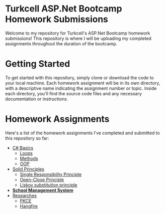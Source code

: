 # Turkcell ASP.Net Bootcamp Homework Submissions
Welcome to my repository for Turkcell's ASP.Net Bootcamp homework submissions! This repository is where I will be uploading my completed assignments throughout the duration of the bootcamp.

# Getting Started
To get started with this repository, simply clone or download the code to your local machine. Each homework assignment will be in its own directory, with a descriptive name indicating the assignment number or topic. Inside each directory, you'll find the source code files and any necessary documentation or instructions.

# Homework Assignments
Here's a list of the homework assignments I've completed and submitted to this repository so far:

- [C# Basics](./C%23%20Basics)
    - [Loops](./C%23%20Basics/HW1)
    - [Methods](./C%23%20Basics/HW2)
    - [OOP](./C%23%20Basics/HW3)
- [Solid Principles](./SOLID%20Principles)
    - [Single Responsibility Principle](./SOLID%20Principles/SRP)
    - [Open-Close Principle](./SOLID%20Principles/OCP)
    - [Liskov substitution principle](./SOLID%20Principles/LiskovSubstitution)
- [**School Management System**](./HW_HighSchool)
- [Researches](./Researches)
    - [PKCE](./Researches/PKCE_Flow)
    - [Hangfire](./Researches/HangFire_WebAPI)

